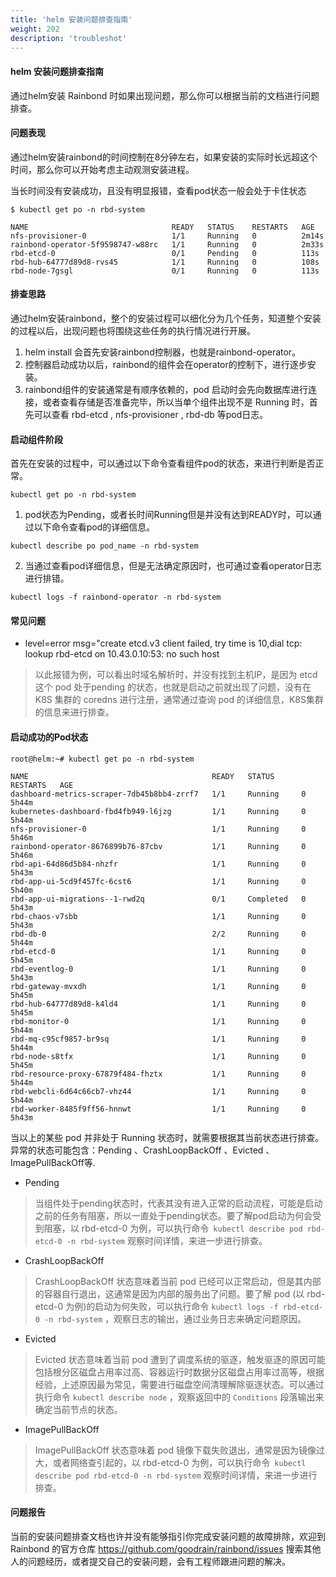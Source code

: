 ```yaml
---
title: 'helm 安装问题排查指南'
weight: 202
description: 'troubleshot'
---
```


#### helm 安装问题排查指南

通过helm安装 Rainbond 时如果出现问题，那么你可以根据当前的文档进行问题排查。

#### 问题表现

通过helm安装rainbond的时间控制在8分钟左右，如果安装的实际时长远超这个时间，那么你可以开始考虑主动观测安装进程。

当长时间没有安装成功，且没有明显报错，查看pod状态一般会处于卡住状态

```
$ kubectl get po -n rbd-system

NAME                                READY   STATUS    RESTARTS   AGE
nfs-provisioner-0                   1/1     Running   0          2m14s
rainbond-operator-5f9598747-w88rc   1/1     Running   0          2m33s
rbd-etcd-0                          0/1     Pending   0          113s
rbd-hub-64777d89d8-rvs45            1/1     Running   0          108s
rbd-node-7gsgl                      0/1     Running   0          113s
```

#### 排查思路

通过helm安装rainbond，整个的安装过程可以细化分为几个任务，知道整个安装的过程以后，出现问题也将围绕这些任务的执行情况进行开展。

1. helm install 会首先安装rainbond控制器，也就是rainbond-operator。
2. 控制器启动成功以后，rainbond的组件会在operator的控制下，进行逐步安装。
2. rainbond组件的安装通常是有顺序依赖的，pod 启动时会先向数据库进行连接，或者查看存储是否准备完毕，所以当单个组件出现不是 Running 时，首先可以查看 rbd-etcd , nfs-provisioner , rbd-db 等pod日志。

#### 启动组件阶段

首先在安装的过程中，可以通过以下命令查看组件pod的状态，来进行判断是否正常。

````
kubectl get po -n rbd-system
````

1. pod状态为Pending，或者长时间Running但是并没有达到READY时，可以通过以下命令查看pod的详细信息。

```
kubectl describe po pod_name -n rbd-system
```

2. 当通过查看pod详细信息，但是无法确定原因时，也可通过查看operator日志进行排错。

```
kubectl logs -f rainbond-operator -n rbd-system
```

#### 常见问题

- level=error msg="create etcd.v3 client failed, try time is 10,dial tcp: lookup rbd-etcd on 10.43.0.10:53: no such host

>以此报错为例，可以看出时域名解析时，并没有找到主机IP，是因为 etcd 这个 pod 处于pending 的状态，也就是启动之前就出现了问题，没有在 K8S 集群的 coredns 进行注册，通常通过查询 pod 的详细信息，K8S集群的信息来进行排查。

#### 启动成功的Pod状态

```
root@helm:~# kubectl get po -n rbd-system

NAME                                         READY   STATUS      RESTARTS   AGE
dashboard-metrics-scraper-7db45b8bb4-zrrf7   1/1     Running     0          5h44m
kubernetes-dashboard-fbd4fb949-l6jzg         1/1     Running     0          5h44m
nfs-provisioner-0                            1/1     Running     0          5h46m
rainbond-operator-8676899b76-87cbv           1/1     Running     0          5h46m
rbd-api-64d86d5b84-nhzfr                     1/1     Running     0          5h43m
rbd-app-ui-5cd9f457fc-6cst6                  1/1     Running     0          5h40m
rbd-app-ui-migrations--1-rwd2q               0/1     Completed   0          5h43m
rbd-chaos-v7sbb                              1/1     Running     0          5h43m
rbd-db-0                                     2/2     Running     0          5h44m
rbd-etcd-0                                   1/1     Running     0          5h45m
rbd-eventlog-0                               1/1     Running     0          5h43m
rbd-gateway-mvxdh                            1/1     Running     0          5h45m
rbd-hub-64777d89d8-k4ld4                     1/1     Running     0          5h45m
rbd-monitor-0                                1/1     Running     0          5h44m
rbd-mq-c95cf9857-br9sq                       1/1     Running     0          5h44m
rbd-node-s8tfx                               1/1     Running     0          5h45m
rbd-resource-proxy-67879f484-fhztx           1/1     Running     0          5h44m
rbd-webcli-6d64c66cb7-vhz44                  1/1     Running     0          5h44m
rbd-worker-8485f9ff56-hnnwt                  1/1     Running     0          5h43m
```

当以上的某些 pod 并非处于 Running 状态时，就需要根据其当前状态进行排查。异常的状态可能包含：Pending 、CrashLoopBackOff 、Evicted 、ImagePullBackOff等.

- Pending

>当组件处于pending状态时，代表其没有进入正常的启动流程，可能是启动之前的任务有阻塞，所以一直处于pending状态。要了解pod启动为何会受到阻塞，以 rbd-etcd-0 为例，可以执行命令``` kubectl describe pod rbd-etcd-0 -n rbd-system``` 观察时间详情，来进一步进行排查。

- CrashLoopBackOff

>CrashLoopBackOff 状态意味着当前 pod 已经可以正常启动，但是其内部的容器自行退出，这通常是因为内部的服务出了问题。要了解 pod (以 rbd-etcd-0 为例)的启动为何失败，可以执行命令 `kubectl logs -f rbd-etcd-0 -n rbd-system` ，观察日志的输出，通过业务日志来确定问题原因。

- Evicted

>Evicted 状态意味着当前 pod 遭到了调度系统的驱逐，触发驱逐的原因可能包括根分区磁盘占用率过高、容器运行时数据分区磁盘占用率过高等，根据经验，上述原因最为常见，需要进行磁盘空间清理解除驱逐状态。可以通过执行命令 `kubectl describe node` ，观察返回中的 `Conditions` 段落输出来确定当前节点的状态。

- ImagePullBackOff

>ImagePullBackOff 状态意味着 pod 镜像下载失败退出，通常是因为镜像过大，或者网络查引起的，以 rbd-etcd-0 为例，可以执行命令``` kubectl describe pod rbd-etcd-0 -n rbd-system``` 观察时间详情，来进一步进行排查。



#### 问题报告

当前的安装问题排查文档也许并没有能够指引你完成安装问题的故障排除，欢迎到 Rainbond 的官方仓库 https://github.com/goodrain/rainbond/issues 搜索其他人的问题经历，或者提交自己的安装问题，会有工程师跟进问题的解决。